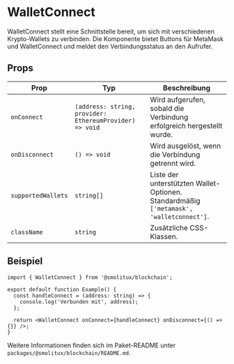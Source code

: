 # WalletConnect

WalletConnect stellt eine Schnittstelle bereit, um sich mit verschiedenen Krypto-Wallets zu verbinden. Die Komponente bietet Buttons für MetaMask und WalletConnect und meldet den Verbindungsstatus an den Aufrufer.

## Props

| Prop | Typ | Beschreibung |
|------|-----|--------------|
| `onConnect` | `(address: string, provider: EthereumProvider) => void` | Wird aufgerufen, sobald die Verbindung erfolgreich hergestellt wurde. |
| `onDisconnect` | `() => void` | Wird ausgelöst, wenn die Verbindung getrennt wird. |
| `supportedWallets` | `string[]` | Liste der unterstützten Wallet-Optionen. Standardmäßig `['metamask', 'walletconnect']`. |
| `className` | `string` | Zusätzliche CSS-Klassen. |

## Beispiel

```tsx
import { WalletConnect } from '@smolitux/blockchain';

export default function Example() {
  const handleConnect = (address: string) => {
    console.log('Verbunden mit', address);
  };

  return <WalletConnect onConnect={handleConnect} onDisconnect={() => {}} />;
}
```

Weitere Informationen finden sich im Paket-README unter `packages/@smolitux/blockchain/README.md`.

